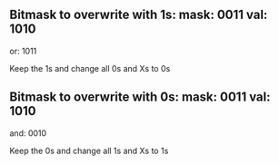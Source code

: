 Bitmask to overwrite with 1s:
mask: 0011
val:  1010
----------
or:   1011

Keep the 1s and change all 0s and Xs to 0s


Bitmask to overwrite with 0s:
mask: 0011
val:  1010
----------
and:  0010

Keep the 0s and change all 1s and Xs to 1s
